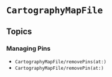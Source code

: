 # ``CartographyMapFile``

## Topics

### Managing Pins

- ``CartographyMapFile/removePins(at:)``
- ``CartographyMapFile/removePin(at:)``
